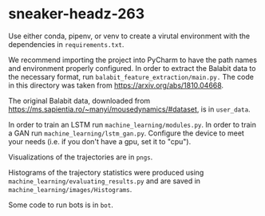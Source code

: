 # sneaker-headz-263

Use either conda, pipenv, or venv to create a virutal environment with the dependencies in `requirements.txt`.

We recommend importing the project into PyCharm to have the path names and environment properly configured. In order to extract the Balabit data to the necessary format, run `balabit_feature_extraction/main.py.` The code in this directory was taken from https://arxiv.org/abs/1810.04668.

The original Balabit data, downloaded from https://ms.sapientia.ro/~manyi/mousedynamics/#dataset, is in `user_data`.

In order to train an LSTM run `machine_learning/modules.py`. In order to train a GAN run `machine_learning/lstm_gan.py`. Configure the device to meet your needs (i.e. if you don't have a gpu, set it to "cpu").

Visualizations of the trajectories are in `pngs`.

Histograms of the trajectory statistics were produced using `machine_learning/evaluating_results.py` and are saved in `machine_learning/images/Histograms`.

Some code to run bots is in `bot`.

